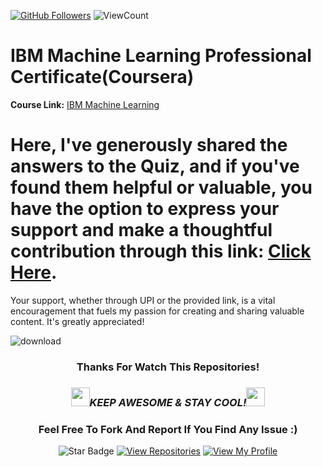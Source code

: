
<meta content="Study with Quizlet and memorise flashcards containing terms like (True/False) Machine Learning is a subset of Artificial Intelligence, True/False) Deep Learning is a subset of Machine Learning, Machine Learning consists in programming computers to learn from real-time human interactions and others." name="description">

<meta content="Week 1  quiz ibm machine learning coursera " name="description">
<meta name = "machine learning, supervised machine learning, unsupervised machine learning, deep learning, machine learning capstone">
<meta name = "Module 1 Graded Quiz">
<meta name = "Module 2 Graded Quiz">
<meta name = "Module 3 Graded Quiz">
<meta name = "Module 4 Graded Quiz">


<a href="https://github.com/iamvikramkumar"><img src="https://img.shields.io/github/followers/iamvikramkumar?label=Follow%20Me&logo=github" alt="GitHub Followers" /></a>
![ViewCount](<https://views.whatilearened.today/views/github/iamvikramkumar-LearningGround/IBM-Data-Analyst-Professional-Certificate_Coursera_.svg?cache=remove>)

<!-- <a href="https://github.com/iamvikramkumar"><img height=40 src="https://github.com/iamvikramkumar/ibm_machine_learning_coursera/assets/89016145/e4e85ee6-a6cf-4aad-98ce-4423964fe564" alt="GitHub Followers" /></a> --> 
# IBM Machine Learning Professional Certificate(Coursera)

**Course Link:** [IBM Machine Learning](https://www.coursera.org/professional-certificates/ibm-machine-learning)


 # Here, I've generously shared the answers to the Quiz, and if you've found them helpful or valuable, you have the option to express your support and make a thoughtful contribution through this link: [Click Here](https://www.buymeacoffee.com/iamvikramkumar5). 
Your support, whether through UPI or the provided link, is a vital encouragement that fuels my passion for creating and sharing valuable content. It's greatly appreciated!

![download](https://github.com/iamvikramkumar/ibm_machine_learning/assets/89016145/0f4980ad-1434-47c1-8e0c-4c56a31444f3)


<div align="center">
 
### Thanks For Watch This Repositories!

### <img src="https://media.giphy.com/media/WUlplcMpOCEmTGBtBW/giphy.gif" width="30"><i>KEEP AWESOME & STAY COOL!</i><img src="https://media.giphy.com/media/WUlplcMpOCEmTGBtBW/giphy.gif" width="30">

### Feel Free To Fork And Report If You Find Any Issue :)

![Star Badge](https://img.shields.io/static/v1?label=%F0%9F%8C%9F&message=If%20Useful&style=style=flat&color=BC4E99)
[![View Repositories](https://img.shields.io/badge/View-My_Repositories-blue?logo=GitHub)](https://github.com/iamvikramkumar?tab=repositories)
[![View My Profile](https://img.shields.io/badge/View-My_Profile-green?logo=GitHub)](https://github.com/iamvikramkumar)
</div>
